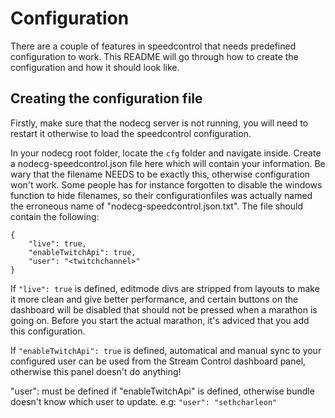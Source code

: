 # Configuration

There are a couple of features in speedcontrol that needs predefined configuration to work.
This README will go through how to create the configuration and how it should look like.

## Creating the configuration file

Firstly, make sure that the nodecg server is not running, you will need to restart it otherwise to load
the speedcontrol configuration.

In your nodecg root folder, locate the `cfg` folder and navigate inside. Create a nodecg-speedcontrol.json file here
which will contain your information. Be wary that the filename NEEDS to be exactly this, otherwise configuration won't work.
Some people has for instance forgotten to disable the windows function to hide filenames, so their configurationfiles was actually 
named the erroneous name of "nodecg-speedcontrol.json.txt". The file should contain the following:

```
{
    "live": true,
    "enableTwitchApi": true,
    "user": "<twitchchannel>"
}
```

If `"live": true` is defined, editmode divs are stripped from layouts to make it more clean and give better performance, and certain buttons on the dashboard will be disabled that should not be pressed when a marathon is going on. Before you start the actual marathon, 
it's adviced that you add this configuration.

If `"enableTwitchApi": true` is defined, automatical and manual sync to your configured user can be used from the Stream Control dashboard panel, otherwise this panel doesn't do anything!

"user": must be defined if "enableTwitchApi" is defined, otherwise bundle doesn't know which user to update. e.g: `"user": "sethcharleon"`
